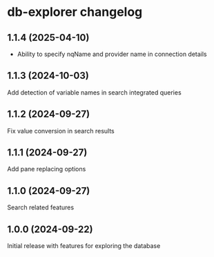 # db-explorer changelog

## 1.1.4 (2025-04-10)

* Ability to specify nqName and provider name in connection details

## 1.1.3 (2024-10-03)

Add detection of variable names in search integrated queries

## 1.1.2 (2024-09-27)

Fix value conversion in search results

## 1.1.1 (2024-09-27)

Add pane replacing options

## 1.1.0 (2024-09-27)

Search related features

## 1.0.0 (2024-09-22)

Initial release with features for exploring the database
